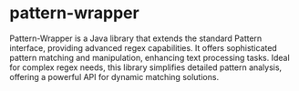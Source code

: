 # pattern-wrapper
Pattern-Wrapper is a Java library that extends the standard Pattern interface, providing advanced regex capabilities. It offers sophisticated pattern matching and manipulation, enhancing text processing tasks. Ideal for complex regex needs, this library simplifies detailed pattern analysis, offering a powerful API for dynamic matching solutions.
